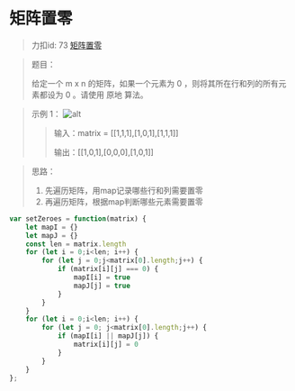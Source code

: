 # 矩阵置零
> 力扣id: 73 [矩阵置零](https://leetcode.cn/problems/set-matrix-zeroes/description/)

>题目：
>
> 给定一个 m x n 的矩阵，如果一个元素为 0 ，则将其所在行和列的所有元素都设为 0 。请使用 原地 算法。

> 示例 1：
> ![alt](https://assets.leetcode.com/uploads/2020/08/17/mat1.jpg)
>> 输入：matrix = [[1,1,1],[1,0,1],[1,1,1]]
>>
>> 输出：[[1,0,1],[0,0,0],[1,0,1]]

> 思路：
> 1. 先遍历矩阵，用map记录哪些行和列需要置零
> 2. 再遍历矩阵，根据map判断哪些元素需要置零

```js
var setZeroes = function(matrix) {
    let mapI = {}
    let mapJ = {}
    const len = matrix.length
    for (let i = 0;i<len; i++) {
        for (let j = 0;j<matrix[0].length;j++) {
            if (matrix[i][j] === 0) {
                mapI[i] = true
                mapJ[j] = true
            }
        }
    }
    for (let i = 0;i<len; i++) {
        for (let j = 0; j<matrix[0].length;j++) {
            if (mapI[i] || mapJ[j]) {
                matrix[i][j] = 0
            }
        }
    }
};
```
